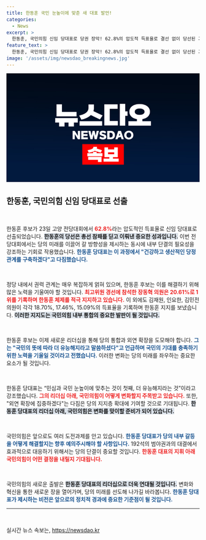 ```yaml
---
title: 한동훈 국민 눈높이에 맞춘 새 대표 발언!
categories:
  - News
excerpt: >
  한동훈, 국민의힘 신임 당대표로 당권 장악! 62.8%의 압도적 득표율로 결선 없이 당선된 그가 유능한 정당을 외치며 변화의 바람을 예고합니다. 야당과의 대결을 앞둔 그의 리더십 이목 집중!
feature_text: >
  한동훈, 국민의힘 신임 당대표로 당권 장악! 62.8%의 압도적 득표율로 결선 없이 당선된 그가 유능한 정당을 외치며 변화의 바람을 예고합니다. 야당과의 대결을 앞둔 그의 리더십 이목 집중!
image: '/assets/img/newsdao_breakingnews.jpg'
---
```


<p><img src="/assets/img/newsdao_breakingnews.jpg" alt="ranknews 속보" /></p>

<h2 data-ke-size="size26">한동훈, 국민의힘 신임 당대표로 선출</h2>

<p data-ke-size="size16">&nbsp;</p>

<p>한동훈 후보가 23일 고양 전당대회에서 <b><span style="color: #ee2323;">62.8%</span></b>라는 압도적인 득표율로 신임 당대표로 선출되었습니다. <b><span style="background-color: #21538527;">한동훈의 당선은 총선 참패를 딛고 이뤄낸 중요한 성과입니다.</span></b> 이번 전당대회에서는 당의 미래를 이끌어 갈 방향성을 제시하는 동시에 내부 단결의 필요성을 강조하는 기회로 작용했습니다. <b><span style="color: #1a5490;">한동훈 당대표는 이 과정에서 "건강하고 생산적인 당정 관계를 구축하겠다"고 다짐했습니다.</span></b></p>

<p data-ke-size="size16">&nbsp;</p>

<p>정당 내에서 권력 관계는 매우 복잡하게 얽혀 있으며, 한동훈 후보는 이를 해결하기 위해 많은 노력을 기울여야 할 것입니다. <b><span style="color: #ee2323;">최고위원 경선에 참석한 장동혁 의원은 20.61%로 1위를 기록하며 한동훈 체제를 적극 지지하고 있습니다.</span></b> 이 외에도 김재원, 인요한, 김민전 의원이 각각 18.70%, 17.46%, 15.09%의 득표율을 기록하며 한동훈 지지를 보냈습니다. <b><span style="background-color: #21538527;">이러한 지지도는 국민의힘 내부 통합의 중요한 발판이 될 것입니다.</span></b> </p>

<p data-ke-size="size16">&nbsp;</p>

<p>한동훈 후보는 이제 새로운 리더십을 통해 당의 통합과 외연 확장을 도모해야 합니다. <b><span style="color: #1a5490;">그는 "국민의 뜻에 따라 더 유능해지라고 말씀하셨다"고 언급하며 국민의 기대를 충족하기 위한 노력을 기울일 것이라고 전했습니다.</span></b> 이러한 변화는 당의 미래를 좌우하는 중요한 요소가 될 것입니다.</p>

<p data-ke-size="size16">&nbsp;</p>

<p>한동훈 당대표는 “민심과 국민 눈높이에 맞추는 것이 첫째, 더 유능해지라는 것”이라고 강조했습니다. <b><span style="color: #ee2323;">그의 리더십 아래, 국민의힘이 어떻게 변화할지 주목받고 있습니다.</span></b> 또한, "외연 확장에 집중하겠다"는 다짐은 당의 지지층 확대에 기여할 것으로 기대됩니다. <b><span style="background-color: #21538527;">한동훈 당대표의 리더십 아래, 국민의힘은 변화를 맞이할 준비가 되어 있습니다.</span></b></p>

<p data-ke-size="size16">&nbsp;</p>

<p>국민의힘은 앞으로도 여러 도전과제를 안고 있습니다. <b><span style="color: #1a5490;">한동훈 당대표가 당의 내부 갈등을 어떻게 해결할지는 향후 예의주시해야 할 사항입니다.</span></b> 192석의 범야권과의 대결에서 효과적으로 대응하기 위해서는 당의 단결이 중요할 것입니다. <b><span style="color: #ee2323;">한동훈 대표의 지휘 아래 국민의힘이 어떤 결정을 내릴지 기대됩니다.</span></b> </p>

<p data-ke-size="size16">&nbsp;</p>

<p>국민의힘의 새로운 출발은 <b><span style="background-color: #21538527;">한동훈 당대표의 리더십으로 더욱 연대될 것입니다.</span></b> 변화와 혁신을 통한 새로운 장을 열어가며, 당의 미래를 선도해 나가길 바라봅니다. <b><span style="color: #1a5490;">한동훈 당대표가 제시하는 비전은 앞으로의 정치적 경과에 중요한 기준점이 될 것입니다.</span></b> </p>

<hr>

<p data-ke-size="size16">&nbsp;</p>
실시간 뉴스 속보는, <a href="https://newsdao.kr" rel="dofollow">https://newsdao.kr</a>


